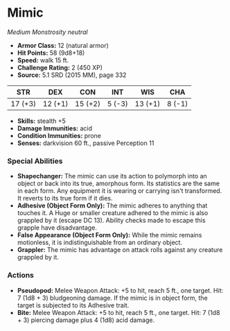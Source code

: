 # Mimic

*Medium* *Monstrosity* *neutral*

- **Armor Class:** 12 (natural armor)
- **Hit Points:** 58 (9d8+18)
- **Speed:** walk 15 ft.
- **Challenge Rating:** 2 (450 XP)
- **Source:** 5.1 SRD (2015 MM), page 332

| STR | DEX | CON | INT | WIS | CHA |
| --- | --- | --- | --- | --- | --- |
| 17 (+3) | 12 (+1) | 15 (+2) | 5 (-3) | 13 (+1) | 8 (-1) |

- **Skills:** stealth +5
- **Damage Immunities:** acid
- **Condition Immunities:** prone
- **Senses:** darkvision 60 ft., passive Perception 11

### Special Abilities

- **Shapechanger:** The mimic can use its action to polymorph into an object or back into its true, amorphous form. Its statistics are the same in each form. Any equipment it is wearing or carrying isn't transformed. It reverts to its true form if it dies.
- **Adhesive (Object Form Only):** The mimic adheres to anything that touches it. A Huge or smaller creature adhered to the mimic is also grappled by it (escape DC 13). Ability checks made to escape this grapple have disadvantage.
- **False Appearance (Object Form Only):** While the mimic remains motionless, it is indistinguishable from an ordinary object.
- **Grappler:** The mimic has advantage on attack rolls against any creature grappled by it.

### Actions

- **Pseudopod:** Melee Weapon Attack: +5 to hit, reach 5 ft., one target. Hit: 7 (1d8 + 3) bludgeoning damage. If the mimic is in object form, the target is subjected to its Adhesive trait.
- **Bite:** Melee Weapon Attack: +5 to hit, reach 5 ft., one target. Hit: 7 (1d8 + 3) piercing damage plus 4 (1d8) acid damage.


